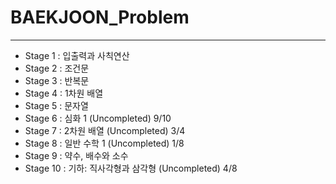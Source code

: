 # BAEKJOON_Problem

---

- Stage 1 : 입출력과 사칙연산
- Stage 2 : 조건문
- Stage 3 : 반복문
- Stage 4 :	1차원 배열
- Stage 5 : 문자열
- Stage 6 : 심화 1 (Uncompleted) 9/10
- Stage 7 : 2차원 배열 (Uncompleted) 3/4
- Stage 8 : 일반 수학 1 (Uncompleted) 1/8
- Stage 9 : 약수, 배수와 소수
- Stage 10 : 기하: 직사각형과 삼각형 (Uncompleted) 4/8
